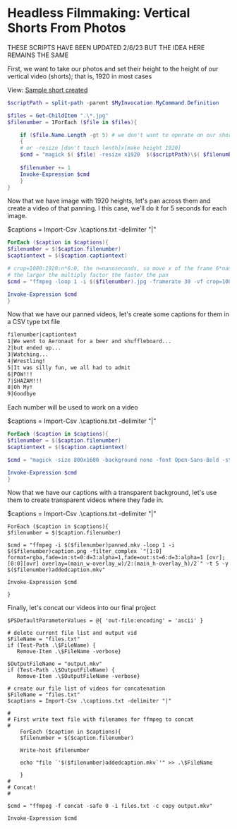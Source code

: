 # Headless Filmmaking: Vertical Shorts From Photos

THESE SCRIPTS HAVE BEEN UPDATED 2/6/23 BUT THE IDEA HERE REMAINS THE SAME

First, we want to take our photos and set their height to the height of our vertical video (shorts); that is, 1920 in most cases

View: [Sample short created](https://youtube.com/shorts/B_dL4saQyUg?feature=share)


```powershell
$scriptPath = split-path -parent $MyInvocation.MyCommand.Definition

$files = Get-ChildItem ".\*.jpg"
$filenumber = 1ForEach ($file in $files){

	if ($file.Name.Length -gt 5) # we don't want to operate on our short number files
	{
	# or -resize [don't touch lenth]x[make height 1920]
	$cmd = "magick $( $file) -resize x1920  $($scriptPath)\$( $filenumber).jpg"
	
	$filenumber += 1
	Invoke-Expression $cmd
	}
}
```

Now that we have image with 1920 heights, let's pan across them and create a video of that panning.  I this case, we'll do it for 5 seconds for each image.

$captions = Import-Csv .\captions.txt -delimiter "|"

```powershell
ForEach ($caption in $captions){
$filenumber = $($caption.filenumber)
$captiontext = $($caption.captiontext)

# crop=1080:1920:n*6:0, the n=nanoseconds, so move x of the frame 6*nanoseconds
# the larger the multiply factor the faster the pan
$cmd = "ffmpeg -loop 1 -i $($filenumber).jpg -framerate 30 -vf crop=1080:1920:n*6:0 -frames:v 150 -y $($filenumber)panned.mkv"

Invoke-Expression $cmd
}
```

Now that we have our panned videos, let's create some captions for them in a CSV type txt file

```tex
filenumber|captiontext
1|We went to Aeronaut for a beer and shuffleboard...
2|but ended up...
3|Watching...
4|Wrestling!
5|It was silly fun, we all had to admit
6|POW!!!
7|SHAZAM!!!
8|Oh My!
9|Goodbye
```

Each number will be used to work on a video

$captions = Import-Csv .\captions.txt -delimiter "|"

```powershell
ForEach ($caption in $captions){
$filenumber = $($caption.filenumber)
$captiontext = $($caption.captiontext)

$cmd = "magick -size 800x1600 -background none -font Open-Sans-Bold -strokewidth 2  -stroke blue   -undercolor white -gravity center caption:`" $( $captiontext)`"  $( $filenumber)caption.png"

Invoke-Expression $cmd
}
```

Now that we have our captions with a transparent background, let's use them to create transparent videos where they fade in.

$captions = Import-Csv .\captions.txt -delimiter "|"

	ForEach ($caption in $captions){
	$filenumber = $($caption.filenumber)
	
	$cmd = "ffmpeg -i $($filenumber)panned.mkv -loop 1 -i $($filenumber)caption.png -filter_complex `"[1:0] format=rgba,fade=in:st=0:d=3:alpha=1,fade=out:st=6:d=3:alpha=1 [ovr];[0:0][ovr] overlay=(main_w-overlay_w)/2:(main_h-overlay_h)/2`" -t 5 -y $($filenumber)addedcaption.mkv"
	
	Invoke-Expression $cmd
	
	}

Finally, let's concat our videos into our final project

```
$PSDefaultParameterValues = @{ 'out-file:encoding' = 'ascii' }

# delete current file list and output vid
$FileName = "files.txt"
if (Test-Path .\$FileName) {
   Remove-Item .\$FileName -verbose}

$OutputFileName = "output.mkv"
if (Test-Path .\$OutputFileName) {
   Remove-Item .\$OutputFileName -verbose}

# create our file list of videos for concatenation
$FileName = "files.txt"
$captions = Import-Csv .\captions.txt -delimiter "|"

#
# First write text file with filenames for ffmpeg to concat
#
	ForEach ($caption in $captions){
	$filenumber = $($caption.filenumber)
	
	Write-host $filenumber
	
	echo "file `'$($filenumber)addedcaption.mkv`'" >> .\$FileName
	
	}
#
# Concat!
#	
	
$cmd = "ffmpeg -f concat -safe 0 -i files.txt -c copy output.mkv"

Invoke-Expression $cmd
	
```

